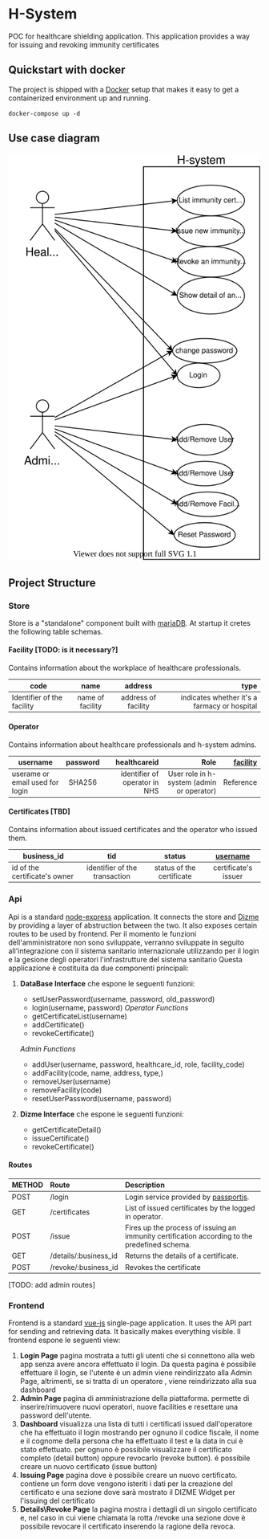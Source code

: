 # H-System
POC for healthcare shielding application.
This application provides a way for issuing and revoking immunity certificates 


## Quickstart with docker

The project is shipped with a [Docker](https://docker.com) setup that makes it easy to get a containerized  environment up and running.


```
docker-compose up -d
```

## Use case diagram
![Use case diagram](../docs/uml/h-system-usecase.svg)


## Project Structure

### Store

Store is a "standalone" component built with [mariaDB](https://mariadb.org/).
At startup it cretes the following table schemas.

#### Facility [TODO: is it necessary?]

Contains information about the workplace of healthcare professionals.

|code | name | address | type|
|----|:------:|:-------------:|------:|
|Identifier of the facility |name of facility | address of facility | indicates whether it's a farmacy or hospital|


#### Operator

Contains information about healthcare professionals and h-system admins.


| username   |      password      |  healthcareid | Role|[facility](#facility)
|----------|:-------------:|------:| ------:|--:|
| userame or email used for login |  SHA256 | identifier of operator in NHS | User role in h-system (admin or operator)|Reference


#### Certificates [TBD]

Contains information about issued certificates and the operator who issued them.

| business_id   | tid|status |    [username](#operator) 
|----------|:-------------:|:-----:|:----:|
| id of the certificate's owner | identifier of the transaction|status of the certificate| certificate's issuer 


### Api

Api is a standard [node-express](https://expressjs.com/) application. It connects the store and [Dizme](https://dizme.io/) by providing a layer of abstruction between the two. It also exposes certain routes to be used by frontend.
Per il momento le funzioni dell'amministratore non sono sviluppate, verranno sviluppate in seguito all'integrazione con il sistema sanitario internazionale utilizzando per il login e la gesione degli operatori l'infrastrutture del sistema sanitario
Questa applicazione è costituita da due componenti principali:
1. **DataBase Interface** che espone le seguenti funzioni:
    - setUserPassword(username, password, old_password)
    - login(username, password)
    *Operator Functions*
    - getCertificateList(username)
    - addCertificate()
    - revokeCertificate()
   
    *Admin Functions*
    - addUser(username, password, healthcare_id, role, facility_code)
    - addFacility(code, name, address, type,)
    - removeUser(username)
    - removeFacility(code)
    - resetUserPassword(username, password)

2. **Dizme Interface** che espone le seguenti funzioni:
    - getCertificateDetail()
    - issueCertificate()
    - revokeCertificate()


#### Routes

| METHOD   |   Route |  Description
|:----------|:-----------|:-------------|
| POST | /login | Login service provided by [passportjs](http://www.passportjs.org/).
| GET | /certificates | List of issued certificates by the logged in operator.
| POST | /issue | Fires up the process of issuing an immunity certification according to the predefined schema.
| GET | /details/:business_id | Returns the details of a certificate.
| POST | /revoke/:business_id | Revokes the certificate 

[TODO: add admin routes]




### Frontend

Frontend is a standard [vue-js](https://vuejs.org/) single-page application. It uses the API part for sending and retrieving data. It basically makes everything visible.
Il frontend espone le seguenti view:
1. **Login Page** pagina mostrata a tutti gli utenti che si connettono alla web app senza avere ancora effettuato il login. Da questa pagina è possibile effettuare il login, se l'utente è un admin viene reindirizzato alla Admin Page, altrimenti, se si tratta di un operatore , viene reindirizzato alla sua dashboard
2. **Admin Page** pagina di amministrazione della piattaforma. permette di inserire/rimuovere nuovi operatori, nuove facilities e resettare una password dell'utente.
3. **Dashboard** visualizza una lista di tutti i certificati issued dall'operatore che ha effettuato il login mostrando per ognuno il codice fiscale, il nome e il cognome della persona che ha effettuato il test e la data in cui è stato effettuato. per ognuno è possibile visualizzare il certificato completo (detail button) oppure revocarlo (revoke button).
é possibile creare un nuovo certificato (issue button)
4. **Issuing Page** pagina dove è possibile creare un nuovo certificato. contiene un form dove vengono isteriti i dati per la creazione del certificato e una sezione dove sarà mostrato il DIZME Widget per l'issuing del certificato
5. **Details\Revoke Page** la pagina mostra i dettagli di un singolo certificato e, nel caso in cui viene chiamata la rotta /revoke una sezione dove è possibile revocare il certificato inserendo la ragione della revoca.